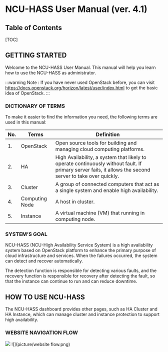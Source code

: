 # NCU-HASS User Manual (ver. 4.1)


## Table of Contents

[TOC]

## GETTING STARTED
Welcome to the NCU-HASS User Manual. This manual will help you learn how to use the NCU-HASS as administrator.

:::warning
Note : If you have never used OpenStack before, you can visit https://docs.openstack.org/horizon/latest/user/index.html to get the basic idea of OpenStack.
:::

### DICTIONARY OF TERMS
To make it easier to find the information you need, the following terms are used in this manual:

| No. | Terms          | Definition |
|-----|----------------|------------|
| 1.  | OpenStack      | Open source tools for building and managing cloud computing platforms. |
| 2.  | HA             | High Availability, a system that likely to operate continuously without fault. If primary server fails, it allows the second server to take over quickly. |
| 3.  | Cluster        | A group of connected computers that act as a single system and enable high availability. |
| 4.  | Computing Node | A host in cluster. |
| 5.  | Instance       | A virtual machine (VM) that running in computing node. |

### SYSTEM’S GOAL
NCU-HASS (NCU-High Availability Service System) is a high availability system based on OpenStack platform to enhance the primary purpose of cloud infrastructure and services. When the failures occurred, the system can detect and recover automatically.

The detection function is responsible for detecting various faults, and the recovery function is responsible for recovery after detecting the fault, so that the instance can continue to run and can reduce downtime.

## HOW TO USE NCU-HASS
The NCU-HASS dashboard provides other pages, such as HA Cluster and HA Instance, which can manage cluster and instance protection to support high availability.

### WEBSITE NAVIGATION FLOW
![](https://github.com/drliang219/NCU-HASS/blob/master/doc/picture/website%20flow.png)
![](picture/website flow.png)




